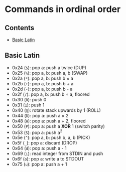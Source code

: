 # Commands in ordinal order

## Contents

- [Basic Latin](#basic-latin)

## Basic Latin

- 0x24 (`$`): pop a: push a twice (DUP)
- 0x25 (`%`): pop a, b: push a, b (SWAP)
- 0x2a (`*`): pop a, b: push b &times; a
- 0x2b (`+`): pop a, b: push b + a
- 0x2d (`-`): pop a, b: push b - a
- 0x2f (`/`): pop a, b: push b &divide; a, floored
- 0x30 (`0`): push 0
- 0x31 (`1`): push 1
- 0x40 (`@`): rotate stack upwards by 1 (ROLL)
- 0x44 (`D`): pop a: push a &times; 2
- 0x48 (`H`): pop a: push a &divide; 2, floored
- 0x50 (`P`): pop a: push a **XOR** 1 (switch parity)
- 0x53 (`S`): pop a: push a<sup>2</sup>
- 0x5e (`^`): pop a, b: push b, a, b (PICK)
- 0x5f (`_`): pop a: discard (DROP)
- 0x64 (`d`): pop a: push a - 1
- 0x69 (`i`): read integer from STDIN and push
- 0x6f (`o`): pop a: write a to STDOUT
- 0x75 (`u`): pop a: push a + 1
